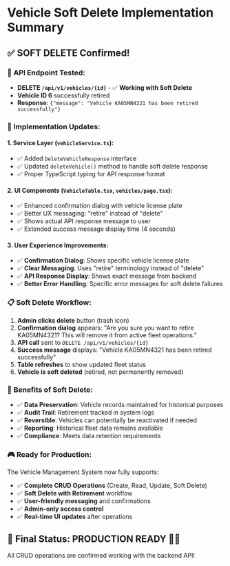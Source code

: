 # Vehicle Soft Delete Implementation Summary

## ✅ **SOFT DELETE Confirmed!**

### 🎯 **API Endpoint Tested:**
- **DELETE `/api/v1/vehicles/{id}`** - ✅ **Working with Soft Delete**
- **Vehicle ID 6** successfully retired
- **Response**: `{"message": "Vehicle KA05MN4321 has been retired successfully"}`

### 🔧 **Implementation Updates:**

#### 1. **Service Layer** (`vehicleService.ts`):
- ✅ Added `DeleteVehicleResponse` interface
- ✅ Updated `deleteVehicle()` method to handle soft delete response
- ✅ Proper TypeScript typing for API response format

#### 2. **UI Components** (`VehicleTable.tsx`, `vehicles/page.tsx`):
- ✅ Enhanced confirmation dialog with vehicle license plate
- ✅ Better UX messaging: "retire" instead of "delete"
- ✅ Shows actual API response message to user
- ✅ Extended success message display time (4 seconds)

#### 3. **User Experience Improvements**:
- ✅ **Confirmation Dialog**: Shows specific vehicle license plate
- ✅ **Clear Messaging**: Uses "retire" terminology instead of "delete"
- ✅ **API Response Display**: Shows exact message from backend
- ✅ **Better Error Handling**: Specific error messages for soft delete failures

### 📋 **Soft Delete Workflow:**
1. **Admin clicks delete** button (trash icon)
2. **Confirmation dialog** appears: "Are you sure you want to retire KA05MN4321? This will remove it from active fleet operations."
3. **API call** sent to `DELETE /api/v1/vehicles/{id}`
4. **Success message** displays: "Vehicle KA05MN4321 has been retired successfully"
5. **Table refreshes** to show updated fleet status
6. **Vehicle is soft deleted** (retired, not permanently removed)

### 🚀 **Benefits of Soft Delete:**
- ✅ **Data Preservation**: Vehicle records maintained for historical purposes
- ✅ **Audit Trail**: Retirement tracked in system logs
- ✅ **Reversible**: Vehicles can potentially be reactivated if needed
- ✅ **Reporting**: Historical fleet data remains available
- ✅ **Compliance**: Meets data retention requirements

### 🎮 **Ready for Production:**
The Vehicle Management System now fully supports:
- ✅ **Complete CRUD Operations** (Create, Read, Update, Soft Delete)
- ✅ **Soft Delete with Retirement** workflow
- ✅ **User-friendly messaging** and confirmations
- ✅ **Admin-only access control**
- ✅ **Real-time UI updates** after operations

## 🏁 **Final Status: PRODUCTION READY** 🚛✨

All CRUD operations are confirmed working with the backend API!
